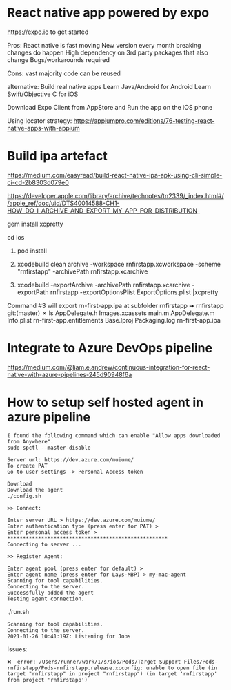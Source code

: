 # React native app powered by expo 

https://expo.io to get started

Pros:
React native is fast moving
New version every month
breaking changes do happen
High dependency on 3rd party packages that also change
Bugs/workarounds required

Cons:
vast majority code can be reused

alternative:
Build real native apps
Learn Java/Android for Android
Learn Swift/Objective C for iOS

Download Expo Client from AppStore
and Run the app on the iOS phone

Using locator strategy:
https://appiumpro.com/editions/76-testing-react-native-apps-with-appium

# Build ipa artefact
https://medium.com/easyread/build-react-native-ipa-apk-using-cli-simple-ci-cd-2b8303d079e0

https://developer.apple.com/library/archive/technotes/tn2339/_index.html#//apple_ref/doc/uid/DTS40014588-CH1-HOW_DO_I_ARCHIVE_AND_EXPORT_MY_APP_FOR_DISTRIBUTION_

gem install xcpretty

cd ios
1. pod install
2. xcodebuild clean archive -workspace rnfirstapp.xcworkspace -scheme "rnfirstapp" -archivePath rnfirstapp.xcarchive
     
3. xcodebuild -exportArchive -archivePath rnfirstapp.xcarchive -exportPath rnfirstapp -exportOptionsPlist ExportOptions.plist |xcpretty

Command #3 will export rn-first-app.ipa at subfolder rnfirstapp 
➜  rnfirstapp git:(master) ✗ ls
AppDelegate.h             Images.xcassets           main.m
AppDelegate.m             Info.plist                rn-first-app.entitlements
Base.lproj                Packaging.log             rn-first-app.ipa
# Integrate to Azure DevOps pipeline
https://medium.com/@liam.e.andrew/continuous-integration-for-react-native-with-azure-pipelines-245d90948f6a

# How to setup self hosted agent in azure pipeline
```
I found the following command which can enable "Allow apps downloaded from Anywhere".
sudo spctl --master-disable

Server url: https://dev.azure.com/muiume/
To create PAT
Go to user settings -> Personal Access token
```

```
Download 
Download the agent
./config.sh

>> Connect:

Enter server URL > https://dev.azure.com/muiume/
Enter authentication type (press enter for PAT) > 
Enter personal access token > ****************************************************
Connecting to server ...

>> Register Agent:

Enter agent pool (press enter for default) > 
Enter agent name (press enter for Lays-MBP) > my-mac-agent
Scanning for tool capabilities.
Connecting to the server.
Successfully added the agent
Testing agent connection.
```

./run.sh
```
Scanning for tool capabilities.
Connecting to the server.
2021-01-26 10:41:19Z: Listening for Jobs
```

Issues:
```
❌  error: /Users/runner/work/1/s/ios/Pods/Target Support Files/Pods-rnfirstapp/Pods-rnfirstapp.release.xcconfig: unable to open file (in target "rnfirstapp" in project "rnfirstapp") (in target 'rnfirstapp' from project 'rnfirstapp')


```